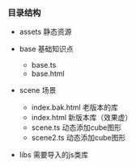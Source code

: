 ### 目录结构
* assets 静态资源
* base 基础知识点
  * base.ts
  * base.html
* scene 场景
  * index.bak.html 老版本的库
  * index.html 新版本库（效果虚）
  * scene.ts 动态添加cube图形
  * scene2.ts 动态添加cube图形

* libs 需要导入的js类库
